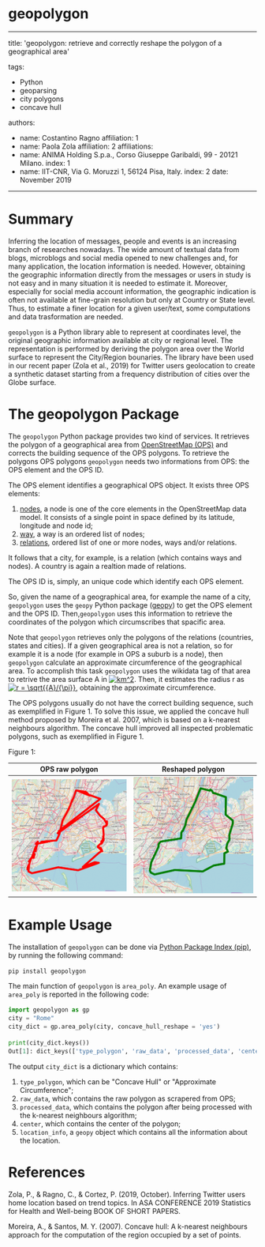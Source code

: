 # geopolygon
---
title: 'geopolygon: retrieve and correctly reshape the polygon of a geographical area'

tags:
  - Python
  - geoparsing
  - city polygons
  - concave hull
  
authors:
  - name: Costantino Ragno
    affiliation: 1 
  - name: Paola Zola
    affiliation: 2
affiliations:
 - name: ANIMA Holding S.p.a., Corso Giuseppe Garibaldi, 99 - 20121 Milano.
   index: 1
 - name: IIT-CNR, Via G. Moruzzi 1, 56124 Pisa, Italy.
   index: 2
date: November 2019
---
# Summary

Inferring the location of messages, people and events is an increasing branch of
researches nowadays. The wide amount of textual data from blogs, microblogs and 
social media opened to new challenges and, for many application, the location 
information is needed. 
However, obtaining the geographic information directly from the messages or users in study is not easy and in many situation it is needed to estimate it.
Moreover, especially for social media account information, the geographic indication is often not available at fine-grain resolution but only at Country or State level. 
Thus, to estimate a finer location for a given user/text, some computations and data trasformation are needed. 

``geopolygon`` is a Python library able to represent at coordinates level, the original 
geographic information available at city or regional level. The representation is 
performed by deriving the polygon area over the World surface to represent the City/Region 
bounaries. The library have been used in our recent paper (Zola et al., 2019) for Twitter users geolocation to create a synthetic dataset starting from a frequency distribution of cities over the Globe surface.

# The geopolygon Package
The ``geopolygon`` Python package provides two kind of services. It retrieves the polygon of a geographical area from [OpenStreetMap (OPS)](https://www.openstreetmap.org/) and corrects the building sequence of the OPS polygons. To retrieve the polygons OPS polygons ``geopolygon`` needs two informations from OPS: the OPS element and the OPS ID. 

The OPS element identifies a geographical OPS object. It exists three OPS elements: 

1. [nodes](https://wiki.openstreetmap.org/wiki/Node), a node is one of the core elements in the OpenStreetMap data model. It consists of a single point in space defined by its latitude, longitude and node id;
2. [way](https://wiki.openstreetmap.org/wiki/Way), a way is an ordered list of nodes;
3. [relations](https://wiki.openstreetmap.org/wiki/Relation), ordered list of one or more nodes, ways and/or relations.

It follows that a city, for example, is a relation (which contains ways and nodes). A country is again a realtion made of relations. 

The OPS ID is, simply, an unique code which identify each OPS element. 

So, given the name of a geographical area, for example the name of a city, ``geopolygon`` uses the ``geopy`` Python package ([geopy](https://github.com/geopy/geopy)) to get the OPS element and the OPS ID. Then,``geopolygon`` uses this information to retrieve the coordinates of the polygon which circumscribes that spacific area.

Note that ``geopolygon`` retrieves only the polygons of the relations (countries, states and cities). If a given geographical area is not a relation, so for example it is a node (for example in OPS a suburb is a node), then ``geopolygon`` calculate an approximate circumference of the geographical area. To accomplish this task ``geopolygon`` uses the wikidata tag of that area to retrive the area surface A in <a href="https://www.codecogs.com/eqnedit.php?latex=km^2" target="_blank"><img src="https://latex.codecogs.com/gif.latex?km^2" title="km^2" /></a>. Then, it estimates the radius r as <a href="https://www.codecogs.com/eqnedit.php?latex=r&space;=&space;\sqrt{{A}/{\pi}}" target="_blank"><img src="https://latex.codecogs.com/gif.latex?r&space;=&space;\sqrt{{A}/{\pi}}" title="r = \sqrt{{A}/{\pi}}" /></a>, obtaining the approximate circumference.

The  OPS polygons usually do not have the correct building sequence, such as exemplified in Figure 1. To solve this issue, we applied the concave hull method proposed by Moreira et al. 2007, which is based on a k-nearest neighbours algorithm. The concave hull improved all inspected problematic polygons, such as exemplified in Figure 1. 

Figure 1:

OPS raw polygon            |  Reshaped polygon 
:-------------------------:|:-------------------------:
![](https://github.com/CostRagno/geopolygon/blob/master/images/new_york_red-1.png)  |  ![](https://github.com/CostRagno/geopolygon/blob/master/images/new_york_green-1.png)

# Example Usage 
The installation of ``geopolygon`` can be done via [Python Package Index (pip)](https://pypi.org/project/geopolygon/), by running the following command:

```pip install geopolygon```

The main function of ``geopolygon`` is ``area_poly``. An example usage of ``area_poly`` is reported in the following code: 

```Python 
import geopolygon as gp
city = "Rome"
city_dict = gp.area_poly(city, concave_hull_reshape = 'yes')

print(city_dict.keys())
Out[1]: dict_keys(['type_polygon', 'raw_data', 'processed_data', 'center', 'location_info'])
```
The output ``city_dict`` is a dictionary which contains:
1. ``type_polygon``, which can be "Concave Hull" or "Approximate Circumference";
2. ``raw_data``, which contains the raw polygon as scrapered from OPS;
3. ``processed_data``, which contains the polygon after being processed with the k-nearest neighbours algorithm;
4. ``center``, which contains the center of the polygon;
5. ``location_info``, a ``geopy`` object which contains all the information about the location. 

# References

Zola, P., & Ragno, C., & Cortez, P. (2019, October). Inferring Twitter users home location based on trend topics. In ASA CONFERENCE 2019 Statistics for Health and Well-being BOOK OF SHORT PAPERS.

Moreira, A., & Santos, M. Y. (2007). Concave hull: A k-nearest neighbours approach for the computation of the region occupied by a set of points.

